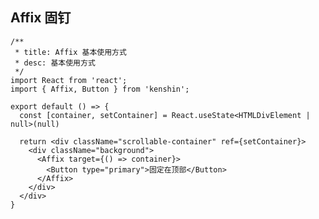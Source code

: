## Affix 固钉

```tsx
/**
 * title: Affix 基本使用方式
 * desc: 基本使用方式
 */
import React from 'react';
import { Affix, Button } from 'kenshin';

export default () => {
  const [container, setContainer] = React.useState<HTMLDivElement | null>(null)

  return <div className="scrollable-container" ref={setContainer}>
    <div className="background">
      <Affix target={() => container}>
        <Button type="primary">固定在顶部</Button>
      </Affix>
    </div>
  </div>
}
```

<API/>

<style>
.scrollable-container{
  height: 100px;
  overflow-y: scroll;
}

.background{
  padding-top: 60px;
  height: 300px;
  background-image: url('https://zos.alipayobjects.com/rmsportal/RmjwQiJorKyobvI.jpg');
}
</style>
